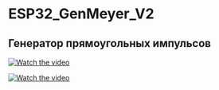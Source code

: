 # ESP32_GenMeyer_V2

## Генератор прямоугольных импульсов 


[![Watch the video](https://img.youtube.com/vi/v=v1-2inDQ2vc/maxresdefault.jpg)](https://youtu.be/v=v1-2inDQ2vc)

[![Watch the video](https://img.youtube.com/vi/KOIzjZbWaPE/maxresdefault.jpg)](https://youtu.be/KOIzjZbWaPE)

